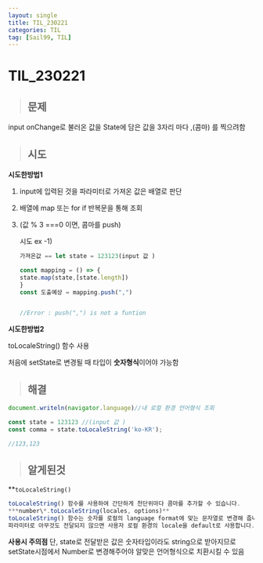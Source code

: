 ```yaml
---
layout: single
title: TIL_230221
categories: TIL
tag: [Sail99, TIL]
---
```






# TIL_230221





> ## 문제

input onChange로 불러온 값을
State에 담은 값을
3자리 마다 ,(콤마) 를 찍으려함

> ## 시도

 **시도한방법1** 

1. input에 입력된 것을 파라미터로 가져온 값은 배열로 판단

2. 배열에 map 또는 for if 반복문을 통해 조회

3. (값 % 3 ===0 이면,  콤마를 push)

   시도 ex -1)
   ```js
   가져온값 == let state = 123123(input 값 )
   
   const mapping = () => {
   state.map(state,[state.length])
   }
   const 도출예상 = mapping.push(",")
   
   
   //Error : push(",") is not a funtion
   
   ```

**시도한방법2**

toLocaleString() 함수 사용

처음에 setState로 변경될 때 타입이 **숫자형식**이어야 가능함

> ## 해결

```js
document.writeln(navigator.language)//내 로컬 환경 언어형식 조회

const state = 123123 //(input 값 )
const comma = state.toLocaleString('ko-KR');

//123,123
```

> ## 알게된것



**` toLocaleString() `

```js
toLocaleString() 함수를 사용하여 간단하게 천단위마다 콤마를 추가할 수 있습니다.
***number\*.toLocaleString(locales, options)**
toLocaleString() 함수는 숫자를 로컬의 language format에 맞는 문자열로 변경해 줍니다.
파라미터로 아무것도 전달되지 않으면 사용자 로컬 환경의 locale을 default로 사용합니다.
```

**사용시 주의점**
단, state로 전달받은 값은 숫자타입이라도 string으로 받아지므로 setState시점에서 Number로 변경해주어야
알맞은 언어형식으로 치환시킬 수 있음	

